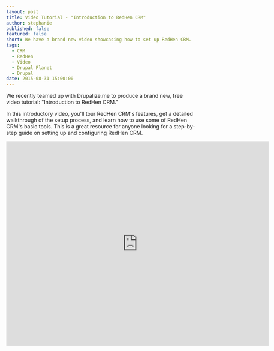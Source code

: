 ```yaml
---
layout: post
title: Video Tutorial - "Introduction to RedHen CRM"
author: stephanie
published: false
featured: false
short: We have a brand new video showcasing how to set up RedHen CRM.
tags: 
  - CRM
  - RedHen
  - Video
  - Drupal Planet
  - Drupal
date: 2015-08-31 15:00:00
---
```


We recently teamed up with Drupalize.me to produce a brand new, free video tutorial: "Introduction to RedHen CRM."

In this introductory video, you'll tour RedHen CRM's features, get a detailed walkthrough of the setup process, and learn how to use some of RedHen CRM's basic tools. This is a great resource for anyone looking for a step-by-step guide on setting up and configuring RedHen CRM.

<iframe width="700" height="545" src="https://www.youtube.com/embed/-R3iXjvIWeo" frameborder="0" allowfullscreen></iframe>

